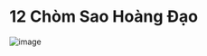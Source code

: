# 12 Chòm Sao Hoàng Đạo 

![image](https://github.com/user-attachments/assets/b4dd8eb0-4e22-43b9-bdd9-f769e04ca1ee)
